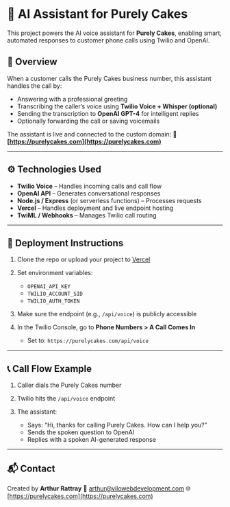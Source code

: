 # 🧠 AI Assistant for Purely Cakes

This project powers the AI voice assistant for **Purely Cakes**, enabling smart, automated responses to customer phone calls using Twilio and OpenAI.

## 📌 Overview

When a customer calls the Purely Cakes business number, this assistant handles the call by:

* Answering with a professional greeting
* Transcribing the caller’s voice using **Twilio Voice + Whisper (optional)**
* Sending the transcription to **OpenAI GPT-4** for intelligent replies
* Optionally forwarding the call or saving voicemails

The assistant is live and connected to the custom domain:
🔗 **[https://purelycakes.com](https://purelycakes.com)**

---

## ⚙️ Technologies Used

* **Twilio Voice** – Handles incoming calls and call flow
* **OpenAI API** – Generates conversational responses
* **Node.js / Express** (or serverless functions) – Processes requests
* **Vercel** – Handles deployment and live endpoint hosting
* **TwiML / Webhooks** – Manages Twilio call routing

---

## 🚀 Deployment Instructions

1. Clone the repo or upload your project to [Vercel](https://vercel.com)
2. Set environment variables:

   * `OPENAI_API_KEY`
   * `TWILIO_ACCOUNT_SID`
   * `TWILIO_AUTH_TOKEN`
3. Make sure the endpoint (e.g., `/api/voice`) is publicly accessible
4. In the Twilio Console, go to **Phone Numbers > A Call Comes In**

   * Set to: `https://purelycakes.com/api/voice`

---

## 📞 Call Flow Example

1. Caller dials the Purely Cakes number
2. Twilio hits the `/api/voice` endpoint
3. The assistant:

   * Says: “Hi, thanks for calling Purely Cakes. How can I help you?”
   * Sends the spoken question to OpenAI
   * Replies with a spoken AI-generated response

---

## 📬 Contact

Created by **Arthur Rattray**
📧 [arthur@vilowebdevelopment.com](mailto:arthur@vilowebdevelopment.com)
🌐 [https://purelycakes.com](https://purelycakes.com)
